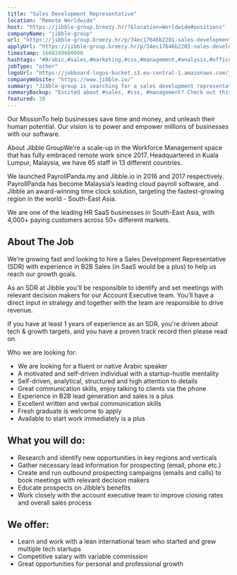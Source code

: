```yaml
---
title: "Sales Development Representative"
location: "Remote Worldwide"
host: "https://jibble-group.breezy.hr/?&location=Worldwide#positions"
companyName: "jibble-group"
url: "https://jibble-group.breezy.hr/p/34ec17646b2201-sales-development-representative-arabic-speaker"
applyUrl: "https://jibble-group.breezy.hr/p/34ec17646b2201-sales-development-representative-arabic-speaker/apply"
timestamp: 1608249600000
hashtags: "#Arabic,#sales,#marketing,#css,#management,#analysis,#office"
jobType: "other"
logoUrl: "https://jobboard-logos-bucket.s3.eu-central-1.amazonaws.com/jibble-group"
companyWebsite: "https://www.jibble.io/"
summary: "Jibble-group is searching for a sales development representative that has 1 years of experience as an SDR, you're driven about tech &amp."
summaryBackup: "Excited about #sales, #css, #management? Check out this job post!"
featured: 20
---
```


Our MissionTo help businesses save time and money, and unleash their human potential. Our vision is to power and empower millions of businesses with our software.

About Jibble GroupWe’re a scale-up in the Workforce Management space that has fully embraced remote work since 2017. Headquartered in Kuala Lumpur, Malaysia, we have 65 staff in 13 different countries.

We launched PayrollPanda.my and Jibble.io in 2016 and 2017 respectively. PayrollPanda has become Malaysia’s leading cloud payroll software, and Jibble an award-winning time clock solution, targeting the fastest-growing region in the world - South-East Asia.

We are one of the leading HR SaaS businesses in South-East Asia, with 4,000+ paying customers across 50+ different markets.

## About The Job

We’re growing fast and looking to hire a Sales Development Representative (SDR) with experience in B2B Sales (in SaaS would be a plus) to help us reach our growth goals.

As an SDR at Jibble you'll be responsible to identify and set meetings with relevant decision makers for our Account Executive team. You’ll have a direct input in strategy and together with the team are responsible to drive revenue.

If you have at least 1 years of experience as an SDR, you're driven about tech & growth targets, and you have a proven track record then please read on.

Who we are looking for:

*   We are looking for a fluent or native Arabic speaker
*   A motivated and self-driven individual with a startup-hustle mentality
*   Self-driven, analytical, structured and high attention to details
*   Great communication skills, enjoy talking to clients via the phone
*   Experience in B2B lead generation and sales is a plus
*   Excellent written and verbal communication skills
*   Fresh graduate is welcome to apply
*   Available to start work immediately is a plus

## What you will do:

*   Research and identify new opportunities in key regions and verticals
*   Gather necessary lead information for prospecting (email, phone etc.)
*   Create and run outbound prospecting campaigns (emails and calls) to book meetings with relevant decision makers
*   Educate prospects on Jibble’s benefits
*   Work closely with the account executive team to improve closing rates and overall sales process

## We offer:

*   Learn and work with a lean international team who started and grew multiple tech startups
*   Competitive salary with variable commission
*   Great opportunities for personal and professional growth

